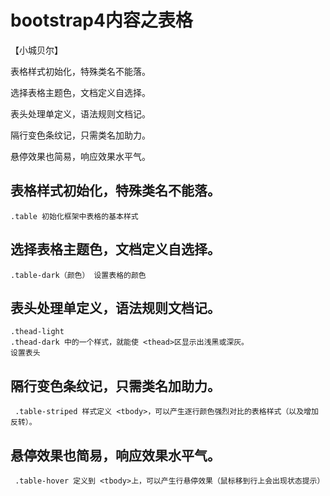 # bootstrap4内容之表格
【小城贝尔】

表格样式初始化，特殊类名不能落。

选择表格主题色，文档定义自选择。

表头处理单定义，语法规则文档记。

隔行变色条纹记，只需类名加助力。

悬停效果也简易，响应效果水平气。

## 表格样式初始化，特殊类名不能落。
    .table 初始化框架中表格的基本样式
## 选择表格主题色，文档定义自选择。
    .table-dark（颜色） 设置表格的颜色
## 表头处理单定义，语法规则文档记。
    .thead-light 
    .thead-dark 中的一个样式，就能使 <thead>区显示出浅黑或深灰。
    设置表头
## 隔行变色条纹记，只需类名加助力。
     .table-striped 样式定义 <tbody>，可以产生逐行颜色强烈对比的表格样式（以及增加反转）。
## 悬停效果也简易，响应效果水平气。
     .table-hover 定义到 <tbody>上，可以产生行悬停效果（鼠标移到行上会出现状态提示）
